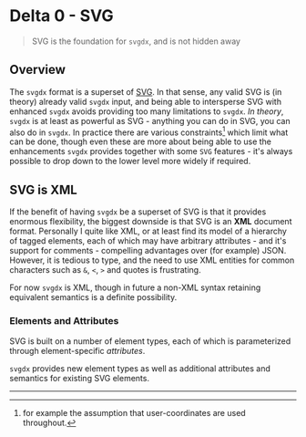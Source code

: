 # Delta 0 - SVG

> SVG is the foundation for `svgdx`, and is not hidden away

## Overview

The `svgdx` format is a superset of [SVG](https://www.w3.org/TR/SVG11/). In that sense, any valid SVG is (in theory) already valid `svgdx` input, and being able to intersperse SVG with enhanced `svgdx` avoids providing too many limitations to `svgdx`.
_In theory_, `svgdx` is at least as powerful as SVG - anything you can do in SVG, you can also do in `svgdx`.
In practice there are various constraints[^1] which limit what can be done, though even these are more about being able to use the enhancements `svgdx` provides together with some `SVG` features - it's always possible to drop down to the lower level more widely if required.

## SVG is XML

If the benefit of having `svgdx` be a superset of SVG is that it provides enormous flexibility, the biggest downside is that SVG is an **XML** document format.
Personally I quite like XML, or at least find its model of a hierarchy of tagged elements, each of which may have arbitrary attributes - and it's support for comments - compelling advantages over (for example) JSON.
However, it is tedious to type, and the need to use XML entities for common characters such as `&`, `<`, `>` and quotes is frustrating.

For now `svgdx` is XML, though in future a non-XML syntax retaining equivalent semantics is a definite possibility.

### Elements and Attributes

SVG is built on a number of element types, each of which is parameterized through element-specific _attributes_.

`svgdx` provides new element types as well as additional attributes and semantics for existing SVG elements.

---

[^1]: for example the assumption that user-coordinates are used throughout.
